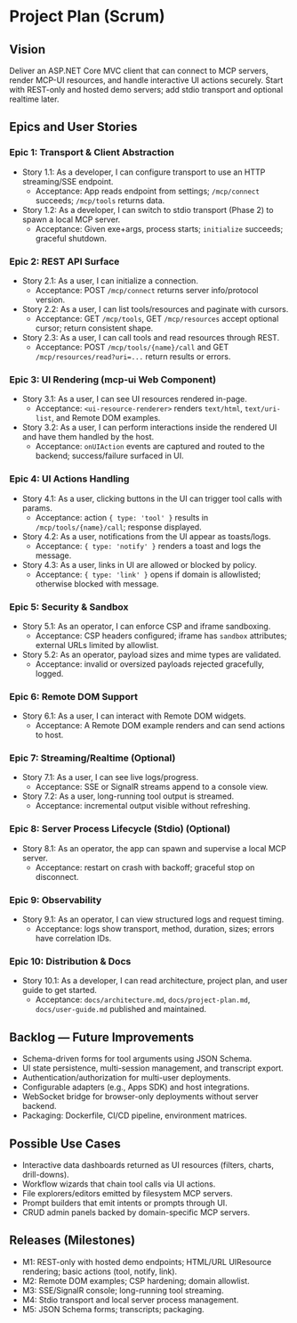 # Project Plan (Scrum)

## Vision
Deliver an ASP.NET Core MVC client that can connect to MCP servers, render MCP-UI resources, and handle interactive UI actions securely. Start with REST-only and hosted demo servers; add stdio transport and optional realtime later.

## Epics and User Stories

### Epic 1: Transport & Client Abstraction
- Story 1.1: As a developer, I can configure transport to use an HTTP streaming/SSE endpoint.
  - Acceptance: App reads endpoint from settings; `/mcp/connect` succeeds; `/mcp/tools` returns data.
- Story 1.2: As a developer, I can switch to stdio transport (Phase 2) to spawn a local MCP server.
  - Acceptance: Given exe+args, process starts; `initialize` succeeds; graceful shutdown.

### Epic 2: REST API Surface
- Story 2.1: As a user, I can initialize a connection.
  - Acceptance: POST `/mcp/connect` returns server info/protocol version.
- Story 2.2: As a user, I can list tools/resources and paginate with cursors.
  - Acceptance: GET `/mcp/tools`, GET `/mcp/resources` accept optional cursor; return consistent shape.
- Story 2.3: As a user, I can call tools and read resources through REST.
  - Acceptance: POST `/mcp/tools/{name}/call` and GET `/mcp/resources/read?uri=...` return results or errors.

### Epic 3: UI Rendering (mcp-ui Web Component)
- Story 3.1: As a user, I can see UI resources rendered in-page.
  - Acceptance: `<ui-resource-renderer>` renders `text/html`, `text/uri-list`, and Remote DOM examples.
- Story 3.2: As a user, I can perform interactions inside the rendered UI and have them handled by the host.
  - Acceptance: `onUIAction` events are captured and routed to the backend; success/failure surfaced in UI.

### Epic 4: UI Actions Handling
- Story 4.1: As a user, clicking buttons in the UI can trigger tool calls with params.
  - Acceptance: action `{ type: 'tool' }` results in `/mcp/tools/{name}/call`; response displayed.
- Story 4.2: As a user, notifications from the UI appear as toasts/logs.
  - Acceptance: `{ type: 'notify' }` renders a toast and logs the message.
- Story 4.3: As a user, links in UI are allowed or blocked by policy.
  - Acceptance: `{ type: 'link' }` opens if domain is allowlisted; otherwise blocked with message.

### Epic 5: Security & Sandbox
- Story 5.1: As an operator, I can enforce CSP and iframe sandboxing.
  - Acceptance: CSP headers configured; iframe has `sandbox` attributes; external URLs limited by allowlist.
- Story 5.2: As an operator, payload sizes and mime types are validated.
  - Acceptance: invalid or oversized payloads rejected gracefully, logged.

### Epic 6: Remote DOM Support
- Story 6.1: As a user, I can interact with Remote DOM widgets.
  - Acceptance: A Remote DOM example renders and can send actions to host.

### Epic 7: Streaming/Realtime (Optional)
- Story 7.1: As a user, I can see live logs/progress.
  - Acceptance: SSE or SignalR streams append to a console view.
- Story 7.2: As a user, long-running tool output is streamed.
  - Acceptance: incremental output visible without refreshing.

### Epic 8: Server Process Lifecycle (Stdio) (Optional)
- Story 8.1: As an operator, the app can spawn and supervise a local MCP server.
  - Acceptance: restart on crash with backoff; graceful stop on disconnect.

### Epic 9: Observability
- Story 9.1: As an operator, I can view structured logs and request timing.
  - Acceptance: logs show transport, method, duration, sizes; errors have correlation IDs.

### Epic 10: Distribution & Docs
- Story 10.1: As a developer, I can read architecture, project plan, and user guide to get started.
  - Acceptance: `docs/architecture.md`, `docs/project-plan.md`, `docs/user-guide.md` published and maintained.

## Backlog — Future Improvements
- Schema-driven forms for tool arguments using JSON Schema.
- UI state persistence, multi-session management, and transcript export.
- Authentication/authorization for multi-user deployments.
- Configurable adapters (e.g., Apps SDK) and host integrations.
- WebSocket bridge for browser-only deployments without server backend.
- Packaging: Dockerfile, CI/CD pipeline, environment matrices.

## Possible Use Cases
- Interactive data dashboards returned as UI resources (filters, charts, drill-downs).
- Workflow wizards that chain tool calls via UI actions.
- File explorers/editors emitted by filesystem MCP servers.
- Prompt builders that emit intents or prompts through UI.
- CRUD admin panels backed by domain-specific MCP servers.

## Releases (Milestones)
- M1: REST-only with hosted demo endpoints; HTML/URL UIResource rendering; basic actions (tool, notify, link).
- M2: Remote DOM examples; CSP hardening; domain allowlist.
- M3: SSE/SignalR console; long-running tool streaming.
- M4: Stdio transport and local server process management.
- M5: JSON Schema forms; transcripts; packaging.
